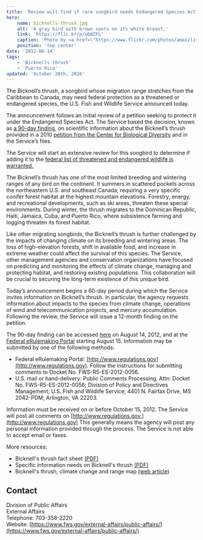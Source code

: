 ```yaml
---
title: 'Review will find if rare songbird needs Endangered Species Act protection'
hero:
    name: bicknells-thrush.jpg
    alt: 'A gray bird with brown spots on its white breast.'
    link: 'https://flic.kr/p/ob8ZFL'
    caption: 'Photo by <a href=\"https://www.flickr.com/photos/amaizlish/\" target=\"_blank\">Aaron Maizlish</a>, <a href=\"https://creativecommons.org/licenses/by-nc/2.0/\" target=\"_blank\">CC BY-NC 2.0</a>.'
    position: 'top center'
date: '2012-08-14'
tags:
    - 'Bicknells thrush'
    - 'Puerto Rico'
updated: 'October 20th, 2016'
---
```


The Bicknell’s thrush, a songbird whose migration range stretches from the Caribbean to Canada, may need federal protection as a threatened or endangered species, the U.S. Fish and Wildlife Service announced today.

The announcement follows an initial review of a petition seeking to protect it under the Endangered Species Act. The Service based the decision, known as [a 90-day finding](http://www.fws.gov/endangered/what-we-do/listing-petition-process.html), on scientific information about the Bicknell’s thrush provided in a 2010 [petition from the Center for Biological Diversity](http://www.biologicaldiversity.org/species/birds/Bicknells_thrush/index.html) and in the Service’s files.

The Service will start an extensive review for this songbird to determine if adding it to the [federal list of threatened and endangered wildlife is warranted.](http://www.fws.gov/endangered/species/faq.html)

The Bicknell’s thrush has one of the most limited breeding and wintering ranges of any bird on the continent. It summers in scattered pockets across the northeastern U.S. and southeast Canada, requiring a very specific conifer forest habitat at the highest mountain elevations. Forestry, energy, and recreational developments, such as ski areas, threaten these special environments. During winter, the thrush migrates to the Dominican Republic, Haiti, Jamaica, Cuba, and Puerto Rico, where subsistence farming and logging threaten its forest habitat.

Like other migrating songbirds, the Bicknell’s thrush is further challenged by the impacts of changing climate on its breeding and wintering areas. The loss of high-elevation forests, shift in available food, and increase in extreme weather could affect the survival of this species. The Service, other management agencies and conservation organizations have focused on predicting and monitoring the effects of climate change, managing and protecting habitat, and restoring existing populations. This collaboration will be crucial to securing the long-term existence of this unique bird.

Today’s announcement begins a 60-day period during which the Service invites information on Bicknell’s thrush. In particular, the agency requests information about impacts to the species from climate change, operations of wind and telecommunication projects, and mercury accumulation. Following the review, the Service will issue a 12-month finding on the petition.

The 90-day finding can be accessed [here](http://www.ofr.gov/inspection.aspx) on August 14, 2012, and at the [Federal eRulemaking Portal](http://www.regulations.gov) starting August 15. Information may be submitted by one of the following methods:

- Federal eRulemaking Portal: [http://www.regulations.gov](http://www.regulations.gov). Follow the instructions for submitting comments to Docket No. FWS-R5-ES-2012-0056.
- U.S. mail or hand-delivery: Public Comments Processing, Attn: Docket No. FWS-R5-ES-2012-0056; Division of Policy and Directives Management; U.S. Fish and Wildlife Service; 4401 N. Fairfax Drive, MS 2042-PDM; Arlington, VA 22203.

Information must be received on or before October 15, 2012\. The Service will post all comments on [http://www.regulations.gov.](http://www.regulations.gov) This generally means the agency will post any personal information provided through the process. The Service is not able to accept email or faxes.

More resources:

- Bicknell's thrush fact sheet [(PDF)](http://www.fws.gov/northeast/PDF/Bicknells.pdf)
- Specific information needs on Bicknell's thrush [(PDF)](http://www.fws.gov/northeast/PDF/20120531_BThrush90d_InfoNeeds.pdf)
- Bicknell's thrush, climate change and range map [(web article)](http://www.fws.gov/northeast/climatechange/stories/bicknellsthrush.html)

## Contact

Division of Public Affairs  
External Affairs  
Telephone: 703-358-2220  
Website: [https://www.fws.gov/external-affairs/public-affairs/](https://www.fws.gov/external-affairs/public-affairs/)
